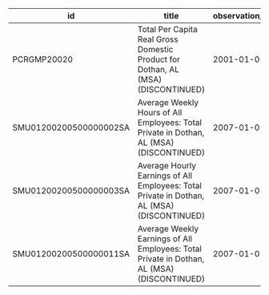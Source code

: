 | id                     | title                                                                                      | observation_start   | observation_end   |
|------------------------|--------------------------------------------------------------------------------------------|---------------------|-------------------|
| PCRGMP20020            | Total Per Capita Real Gross Domestic Product for Dothan, AL (MSA) (DISCONTINUED)           | 2001-01-01          | 2017-01-01        |
| SMU01200200500000002SA | Average Weekly Hours of All Employees: Total Private in Dothan, AL (MSA) (DISCONTINUED)    | 2007-01-01          | 2022-03-01        |
| SMU01200200500000003SA | Average Hourly Earnings of All Employees: Total Private in Dothan, AL (MSA) (DISCONTINUED) | 2007-01-01          | 2022-03-01        |
| SMU01200200500000011SA | Average Weekly Earnings of All Employees: Total Private in Dothan, AL (MSA) (DISCONTINUED) | 2007-01-01          | 2022-03-01        |